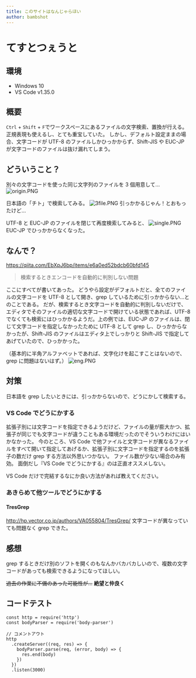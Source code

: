 ```yaml
---
title: このサイトはなんじゃらほい
author: bambshot
---
```


# てすとつぇうと

## 環境

- Windows 10
- VS Code v1.35.0

## 概要

`Ctrl` + `Shift` + `F`でワークスペースにあるファイルの文字検索、置換が行える。正規表現も使えるし、とても重宝していた。
しかし、デフォルト設定ままの場合、文字コードが UTF-8 のファイルしかひっかからず、Shift-JIS や EUC-JP が文字コードのファイルは抜け漏れてしまう。

## どういうこと？

別々の文字コードを使った同じ文字列のファイルを 3 個用意して...
![origin.PNG](https://qiita-image-store.s3.ap-northeast-1.amazonaws.com/0/326103/fee29045-1c1f-d86e-2be4-0e622b55daa6.png)

日本語の「チト」で検索してみる。
![3file.PNG](https://qiita-image-store.s3.ap-northeast-1.amazonaws.com/0/326103/b0a7f817-731a-9d9f-a0c2-1dcfd20af295.png)
引っかかるじゃん！とおもったけど...

UTF-8 と EUC-JP のファイルを閉じて再度検索してみると、
![single.PNG](https://qiita-image-store.s3.ap-northeast-1.amazonaws.com/0/326103/69ae1f50-4d9c-f7ec-8d59-1171b4643f5b.png)
EUC-JP でひっかからなくなった。

## なんで？

https://qiita.com/EbXpJ6bp/items/e6a0ed52bdcb60bfd145

> 検索するときエンコードを自動的に判別しない問題

ここにすべてが書いてあった。
どうやら設定がデフォルトだと、全てのファイルの文字コードを UTF-8 として開き、grep しているために引っかからない...とのことである。
だが、検索するとき文字コードを自動的に判別しないだけで、エディタでそのファイルの適切な文字コードで開けている状態であれば、UTF-8 でなくても検索にはひっかかるようだ。上の例では、EUC-JP のファイルは、閉じて文字コードを指定しなかったために UTF-8 として grep し、ひっかからなかったが、Shift-JIS のファイルはエディタ上でしっかりと Shift-JIS で指定してあげていたので、ひっかかった。

（基本的に半角アルファベットであれば、文字化けを起こすことはないので、grep に問題はないはず。）
![eng.PNG](https://qiita-image-store.s3.ap-northeast-1.amazonaws.com/0/326103/b9727ca7-8ba3-d31e-ad07-fff980ff2d7b.png)

## 対策

日本語を grep したいときには、引っかからないので、どうにかして検索する。

### VS Code でどうにかする

拡張子別には文字コードを指定できるようだけど、ファイルの量が膨大かつ、拡張子が同じでも文字コードが違うこともある環境だったのでそういうわけにはいかなかった。
今のところ、VS Code で他ファイルと文字コードが異なるファイルをすべて開いて指定してあげるか、拡張子別に文字コードを指定するのを拡張子の数だけ grep する方法以外思いつかない。
ファイル数が少ない場合のみ有効。
面倒だし『VS Code でどうにかする』のは正直オススメしない。

VS Code だけで完結するなにか良い方法があれば教えてください。

### あきらめて他ツールでどうにかする

#### TresGrep

http://hp.vector.co.jp/authors/VA055804/TresGrep/
文字コードが異なっていても問題なく grep できた。

## 感想

grep するときだけ別のソフトを開くのもなんかバカバカしいので、複数の文字コードがあっても検索できるようになってほしい。

~~過去の作業に不備のあった可能性が...~~
**絶望と仲良く**

## コードテスト

```js{1,3-5}[server.js]
const http = require('http')
const bodyParser = require('body-parser')

// コメントアウト
http
  .createServer((req, res) => {
    bodyParser.parse(req, (error, body) => {
      res.end(body)
    })
  })
  .listen(3000)
```
